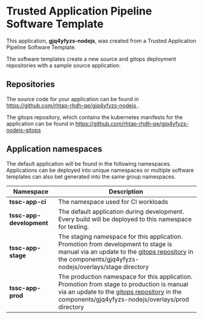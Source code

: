 # Trusted Application Pipeline Software Template

This application, **gjq4yfyzs-nodejs**, was created from a Trusted Application Pipeline Software Template.

The software templates create a new source and gitops deployment repositories with a sample source application. 

## Repositories

The source code for your application can be found in [https://github.com/rhtap-rhdh-qe/gjq4yfyzs-nodejs ](https://github.com/rhtap-rhdh-qe/gjq4yfyzs-nodejs ).
 
The gitops repository, which contains the kubernetes manifests for the application can be found in 
[https://github.com/rhtap-rhdh-qe/gjq4yfyzs-nodejs-gitops ](https://github.com/rhtap-rhdh-qe/gjq4yfyzs-nodejs-gitops ) 

## Application namespaces 

The default application will be found in the following namespaces. Applications can be deployed into unique namespaces or multiple software templates can also bet generated into the same group namespaces.  

|  Namespace   |  Description   |  
| -------- | -------- |
| **tssc-app-ci** | The namespace used for CI workloads |
| **tssc-app-development** | The default application during development. Every build will be deployed to this namespace for testing. |
| **tssc-app-stage** | The staging namespace for this application. Promotion from development to stage is manual via an update to the [gitops repository](https://github.com/rhtap-rhdh-qe/gjq4yfyzs-nodejs-gitops ) in the components/gjq4yfyzs-nodejs/overlays/stage directory |
| **tssc-app-prod** | The production namespace for this application. Promotion from stage to production is manual via an update to the [gitops repository](https://github.com/rhtap-rhdh-qe/gjq4yfyzs-nodejs-gitops ) in the components/gjq4yfyzs-nodejs/overlays/prod directory |